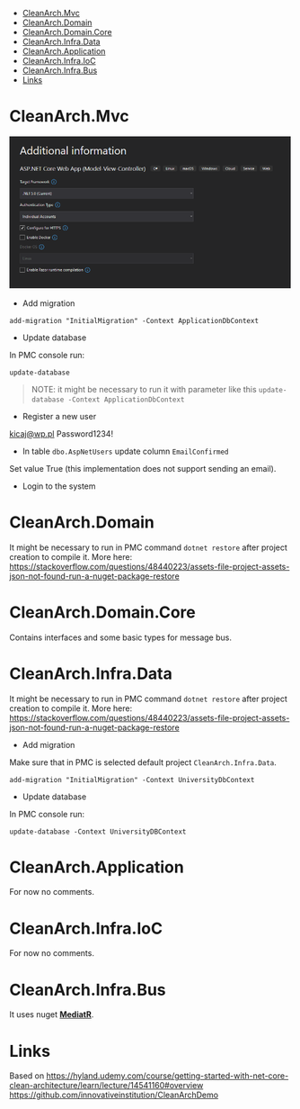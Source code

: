 - [CleanArch.Mvc](#cleanarchmvc)
- [CleanArch.Domain](#cleanarchdomain)
- [CleanArch.Domain.Core](#cleanarchdomaincore)
- [CleanArch.Infra.Data](#cleanarchinfradata)
- [CleanArch.Application](#cleanarchapplication)
- [CleanArch.Infra.IoC](#cleanarchinfraioc)
- [CleanArch.Infra.Bus](#cleanarchinfrabus)
- [Links](#links)

# CleanArch.Mvc
![001-CleanArchMvc](./images/001-CleanArchMvc.png)

* Add migration
```
add-migration "InitialMigration" -Context ApplicationDbContext
```

* Update database

In PMC console run: 
```
update-database
```

>NOTE: it might be necessary to run it with parameter like this `update-database -Context ApplicationDbContext`

* Register a new user

kicaj@wp.pl
Password1234!

* In table `dbo.AspNetUsers` update column `EmailConfirmed`

Set value True (this implementation does not support sending an email).

* Login to the system

# CleanArch.Domain

It might be necessary to run in PMC command `dotnet restore` after project creation to compile it. More here: https://stackoverflow.com/questions/48440223/assets-file-project-assets-json-not-found-run-a-nuget-package-restore


# CleanArch.Domain.Core

Contains interfaces and some basic types for message bus.

# CleanArch.Infra.Data

It might be necessary to run in PMC command `dotnet restore` after project creation to compile it. More here: https://stackoverflow.com/questions/48440223/assets-file-project-assets-json-not-found-run-a-nuget-package-restore

* Add migration

Make sure that in PMC is selected default project `CleanArch.Infra.Data`.

```
add-migration "InitialMigration" -Context UniversityDbContext
```

* Update database

In PMC console run:

```
update-database -Context UniversityDBContext
```

# CleanArch.Application

For now no comments.
# CleanArch.Infra.IoC

For now no comments.

# CleanArch.Infra.Bus

It uses nuget **[MediatR](https://github.com/jbogard/MediatR)**.

# Links
Based on https://hyland.udemy.com/course/getting-started-with-net-core-clean-architecture/learn/lecture/14541160#overview   
https://github.com/innovativeinstitution/CleanArchDemo
